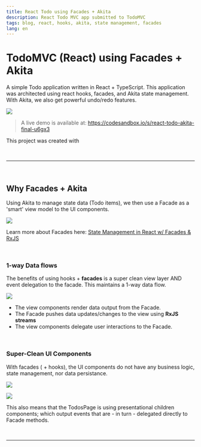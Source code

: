```yaml
---
title: React Todo using Facades + Akita
description: React Todo MVC app submitted to TodoMVC
tags: blog, react, hooks, akita, state management, facades
lang: en
---
```


# TodoMVC (React) using Facades + Akita

A simple Todo application written in React + TypeScript. This application was architected using react hooks, facades, and Akita state management. With Akita, we also get powerful undo/redo features.

![](https://i.imgur.com/LciTKuC.png)

> A live demo is available at: https://codesandbox.io/s/react-todo-akita-final-u6gx3

This project was created with 

<br>

----

<br>

## Why Facades + Akita 

Using Akita to manage state data (Todo items), we then use a Facade as a 'smart' view model to the UI components.

![](https://i.imgur.com/49yCZV4.png)

Learn more about Facades here: [State Management in React w/ Facades & RxJS](https://medium.com/@thomasburlesonIA/react-facade-best-practices-1c8186d8495a)

<br>

### 1-way Data flows

The benefits of using hooks + **facades** is a super clean view layer AND event delegation to the facade. This maintains a 1-way data flow.

![](https://i.imgur.com/zWroE9c.png)


* The view components render data output from the Facade.
* The Facade pushes data updates/changes to the view using **RxJS streams**
* The view components delegate user interactions to the Facade.

<br>

### Super-Clean UI Components


With facades ( + hooks), the UI components do not have any business logic, state management, nor data persistance.

![](https://i.imgur.com/S3ujhty.png)

![](https://i.imgur.com/Rqoet7b.png)

This also means that the TodosPage is using presentational children components; which output events that are - in turn - delegated directly to Facade methods.



<br>

----

<br>



